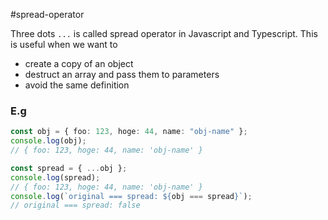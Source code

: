 #spread-operator

Three dots `...` is called spread operator in Javascript and Typescript. This is useful when we want to

- create a copy of an object
- destruct an array and pass them to parameters
- avoid the same definition

### E.g

```ts
const obj = { foo: 123, hoge: 44, name: "obj-name" };
console.log(obj);
// { foo: 123, hoge: 44, name: 'obj-name' }

const spread = { ...obj };
console.log(spread);
// { foo: 123, hoge: 44, name: 'obj-name' }
console.log(`original === spread: ${obj === spread}`);
// original === spread: false
```
